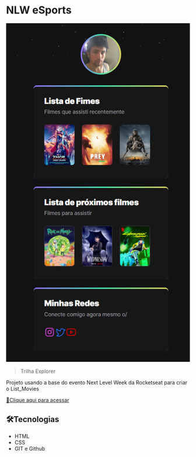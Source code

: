 # NLW eSports 

![preview](./.github/preview.png)

> Trilha Explorer

Projeto usando a base do evento Next Level Week da Rocketseat para criar o List_Movies


[🔗Clique aqui para acessar](https://jkovansky.github.io/List_Movies/)


## 🛠️Tecnologias

- HTML
- CSS
- GIT e Github
